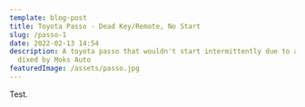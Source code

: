 ```yaml
---
template: blog-post
title: Toyota Passo - Dead Key/Remote, No Start
slug: /passo-1
date: 2022-02-13 14:54
description: A toyota passo that wouldn't start intermittently due to a bad key,
  dixed by Moks Auto
featuredImage: /assets/passo.jpg
---
```

Test.